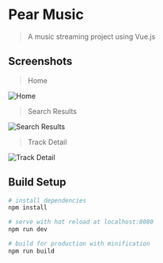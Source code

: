 # Pear Music

> A music streaming project using Vue.js

## Screenshots

> Home

![Home](http://res.cloudinary.com/luisantoniome/image/upload/c_scale,w_700/v1524683113/01-home_jz9ypc.png)

> Search Results

![Search Results](http://res.cloudinary.com/luisantoniome/image/upload/c_scale,w_700/v1524683176/02-search-results_gszbsf.png)

> Track Detail

![Track Detail](http://res.cloudinary.com/luisantoniome/image/upload/c_scale,w_700/v1524683176/03-track-detail_t09g8o.png)

## Build Setup

``` bash
# install dependencies
npm install

# serve with hot reload at localhost:8080
npm run dev

# build for production with minification
npm run build
```
